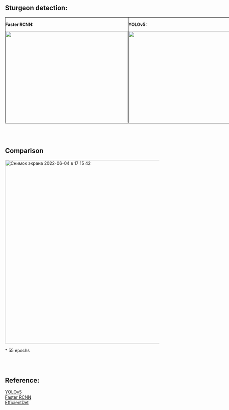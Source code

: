 ## Sturgeon detection:

<div style="display: flex; flex-direction:row;">
  <div style="flex: 1 1 0px; border: 1px solid black;">
    <p><b>Faster RCNN:</b></p>
    <img width="400" height="300" alt="" src="https://user-images.githubusercontent.com/59762084/172005850-a3360efd-17bb-48a6-b88a-fe1bb2139dfe.png">
  </div>
  <br>
  <div style="flex: 1 1 0px; border: 1px solid black;">
    <p><b>YOLOv5:</b></p>
    <img width="400" height="300" alt="" src="https://user-images.githubusercontent.com/59762084/172005859-d76ca692-5930-44ca-aba3-25b9ec7e46c1.jpg">
  </div>
  <br>
  <div style="flex: 1 1 0px; border: 1px solid black;">
    <p><b>EfficientDet:</b></p>
    <img width="400" height="300" alt="" src="https://user-images.githubusercontent.com/59762084/172005870-e4b8d461-52f1-4cce-ac05-5de5b89f3820.jpeg">
  </div>
</div>

<br><br>

## Comparison
<div>
  <img width="600" alt="Снимок экрана 2022-06-04 в 17 15 42" src="https://user-images.githubusercontent.com/59762084/172005762-4628fb3d-6c1f-4c14-9a62-52f83c4f1772.png">
  <p>* 55 epochs</p>
</div>

<br><br>

## Reference:
[YOLOv5](https://github.com/ultralytics/yolov5)
<br>
[Faster RCNN](https://www.kaggle.com/code/sovitrath/pytorch-starter-faster-rcnn-train/notebook)
<br>
[EfficientDet](https://github.com/roboflow-ai/Monk_Object_Detection)
